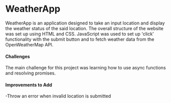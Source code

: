 # WeatherApp
WeatherApp is an application designed to take an input location and display the weather status of the said location. The overall structure of the website was set up using HTML and CSS. JavaScript was used to set up 'click' functionality with the submit button and to fetch weather data from the OpenWeatherMap API.

<h4>Challenges</h4>
The main challenge for this project was learning how to use async functions and resolving promises. 

<h4>Improvements to Add</h4>
-Throw an error when invalid location is submitted
